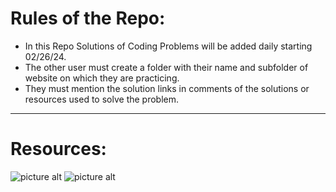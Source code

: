 # **Rules of the Repo:**
- In this Repo Solutions of Coding Problems will be added daily starting 02/26/24.
- The other user must create a folder with their name and subfolder of website on which they are practicing.
- They must mention the solution links in comments of the solutions or resources used to solve the problem.
- - - -
# **Resources:**
![picture alt](https://cdn.iconscout.com/icon/free/png-256/free-leetcode-3521542-2944960.png?f=webp/200x150 "LeetCode")
![picture alt](https://cdn4.iconfinder.com/data/icons/logos-and-brands/512/160_Hackerrank_logo_logos-512.png/200x150 "Hackerrank")